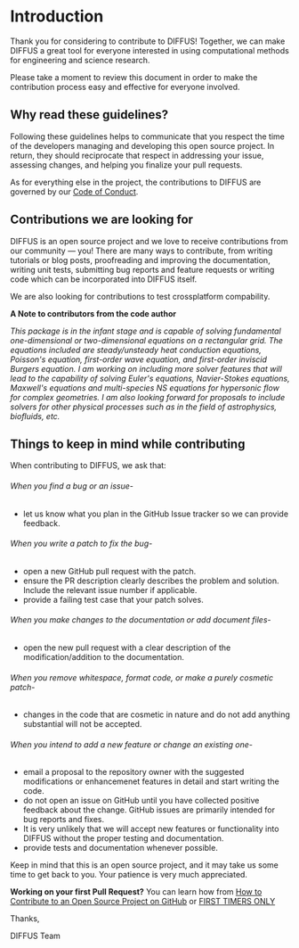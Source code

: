 # Introduction

Thank you for considering to contribute to DIFFUS! Together, we can make DIFFUS a great tool for everyone interested in using computational methods for engineering and science research.

Please take a moment to review this document in order to make the contribution process easy and effective for everyone involved.

## Why read these guidelines?

Following these guidelines helps to communicate that you respect the time of the developers managing and developing this open source project. In return, they should reciprocate that respect in addressing your issue, assessing changes, and helping you finalize your pull requests.

As for everything else in the project, the contributions to DIFFUS are governed by our [Code of Conduct](CODE-OF-CONDUCT.md).

## Contributions we are looking for

DIFFUS is an open source project and we love to receive contributions from our community — you! There are many ways to contribute, from writing tutorials or blog posts, proofreading and improving the documentation, writing unit tests, submitting bug reports and feature requests or writing code which can be incorporated into DIFFUS itself.

We are also looking for contributions to test crossplatform compability.

**A Note to contributors from the code author**

*This package is in the infant stage and is capable of solving fundamental one-dimensional or two-dimensional equations on a rectangular grid. The equations included are steady/unsteady heat conduction equations, Poisson's equation, first-order wave equation, and first-order inviscid Burgers equation. I am working on including more solver features that will lead to the capability of solving Euler's equations, Navier-Stokes equations, Maxwell's equations and multi-species NS equations for hypersonic flow for complex geometries. I am also looking forward for proposals to include solvers for other physical processes such as in the field of astrophysics, biofluids, etc.*

## Things to keep in mind while contributing

When contributing to DIFFUS, we ask that:

###### When you find a bug or an issue- 
* let us know what you plan in the GitHub Issue tracker so we can provide feedback.

###### When you write a patch to fix the bug- 
* open a new GitHub pull request with the patch.
* ensure the PR description clearly describes the problem and solution. Include the relevant issue number if applicable.
* provide a failing test case that your patch solves.

###### When you make changes to the documentation or add document files-
* open the new pull request with a clear description of the modification/addition to the documentation. 

###### When you remove whitespace, format code, or make a purely cosmetic patch-
* changes in the code that are cosmetic in nature and do not add anything substantial will not be accepted.

###### When you intend to add a new feature or change an existing one-
* email a proposal to the repository owner with the suggested modifications or enhancemenet features in detail and start writing the code.
* do not open an issue on GitHub until you have collected positive feedback about the change. GitHub issues are primarily intended for bug reports and fixes.
* It is very unlikely that we will accept new features or functionality into DIFFUS without the proper testing and documentation.
* provide tests and documentation whenever possible.

Keep in mind that this is an open source project, and it may take us some time to get back to you. Your patience is very much appreciated.

**Working on your first Pull Request?**
You can learn how from [How to Contribute to an Open Source Project on GitHub](https://kcd.im/pull-request) or [FIRST TIMERS ONLY](https://www.firsttimersonly.com/)

Thanks,

DIFFUS Team
